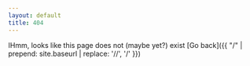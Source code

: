 ```yaml
---
layout: default
title: 404
---
```


IHmm, looks like this page does not (maybe yet?) exist [Go back]({{ "/" | prepend: site.baseurl | replace: '//', '/' }})
